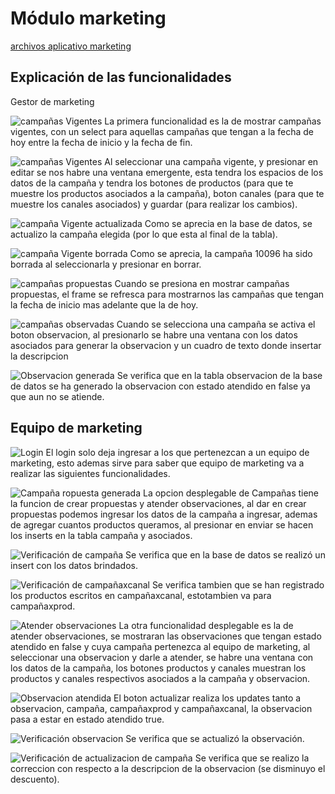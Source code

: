# Módulo marketing

[archivos aplicativo marketing](archivos_cap16/modulo_marketing)

## Explicación de las funcionalidades

Gestor de marketing

![campañas Vigentes](../imagenes_cap16/modmark/gest1.png)
La primera funcionalidad es la de mostrar campañas vigentes, con un select para aquellas campañas que tengan a la fecha de hoy entre la fecha de inicio y la fecha de fin.

![campañas Vigentes](../imagenes_cap16/modmark/gest2.png)
Al seleccionar una campaña vigente, y presionar en editar se nos habre una ventana emergente, esta tendra los espacios de los datos de la campaña y tendra los botones de productos (para que te muestre los productos asociados a la campaña), boton canales (para que te muestre los canales asociados) y guardar (para realizar los cambios).

![campaña Vigente actualizada](../imagenes_cap16/modmark/gest3.png)
Como se aprecia en la base de datos, se actualizo la campaña elegida (por lo que esta al final de la tabla).

![campaña Vigente borrada](../imagenes_cap16/modmark/gest4.png)
Como se aprecia, la campaña 10096 ha sido borrada al seleccionarla y presionar en borrar.

![campañas propuestas](../imagenes_cap16/modmark/gest5.png)
Cuando se presiona en mostrar campañas propuestas, el frame se refresca para mostrarnos las campañas que tengan la fecha de inicio mas adelante que la de hoy.

![campañas observadas](../imagenes_cap16/modmark/gest6.png)
Cuando se selecciona una campaña se activa el boton observacion, al presionarlo se habre una ventana con los datos asociados para generar la observacion y un cuadro de texto donde insertar la descripcion

![Observacion generada](../imagenes_cap16/modmark/gest7.png)
Se verifica que en la tabla observacion de la base de datos se ha generado la observacion con estado atendido en false ya que aun no se atiende.

## Equipo de marketing

![Login](../imagenes_cap16/modmark/equip1.png)
El login solo deja ingresar a los que pertenezcan a un equipo de marketing, esto ademas sirve para saber que equipo de marketing va a realizar las siguientes funcionalidades.

![Campaña ropuesta generada](../imagenes_cap16/modmark/equip2.png)
La opcion desplegable de Campañas tiene la funcion de crear propuestas y atender observaciones, al dar en crear propuestas podemos ingresar los datos de la campaña a ingresar, ademas de agregar cuantos productos queramos, al presionar en enviar se hacen los inserts en la tabla campaña y asociados.

![Verificación de campaña](../imagenes_cap16/modmark/equip3.png)
Se verifica que en la base de datos se realizó un insert con los datos brindados.

![Verificación de campañaxcanal](../imagenes_cap16/modmark/equip4.png)
Se verifica tambien que se han registrado los productos escritos en campañaxcanal, estotambien va para campañaxprod.

![Atender observaciones](../imagenes_cap16/modmark/equip5.png)
La otra funcionalidad desplegable es la de atender observaciones, se mostraran las observaciones que tengan estado atendido en false y cuya campaña pertenezca al equipo de marketing, al seleccionar una observacion y darle a atender, se habre una ventana con los datos de la campaña, los botones productos y canales muestran los productos y canales respectivos asociados a la campaña y observacion.

![Observacion atendida](../imagenes_cap16/modmark/equip6.png)
El boton actualizar realiza los updates tanto a observacion, campaña, campañaxprod y campañaxcanal, la observacion pasa a estar en estado atendido true.

![Verificación observacion](../imagenes_cap16/modmark/equip7.png)
Se verifica que se actualizó la observación.

![Verificación de actualizacion de campaña](../imagenes_cap16/modmark/equip8.png)
Se verifica que se realizo la correccion con respecto a la descripcion de la observacion (se disminuyo el descuento).
